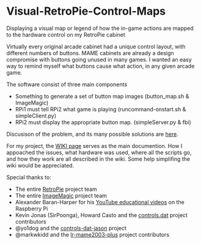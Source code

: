 # Visual-RetroPie-Control-Maps
Displaying a visual map or legend of how the in-game actions are mapped to the hardware control on my RetroPie cabinet

Virtually every original arcade cabinet had a unique control layout, with different numbers of buttons. MAME cabinets are already a design compromise with buttons going unused in many games. I wanted an easy way to remind myself what buttons cause what action, in any given arcade game.

The software consist of three main components

* Something to generate a set of button map images (button_map.sh & ImageMagic)
* RPi1 must tell RPi2 what game is playing         (runcommand-onstart.sh & simpleClient.py)
* RPi2 must display the appropriate button map.    (simpleServer.py & fbi)

Discusison of the problem, and its many possible solutions are [here](https://retropie.org.uk/forum/topic/21464/show-control-panel-layout-before-game-starts-in-retropie-just-like-arcade1up-does).

For my project, the [WIKI page](https://github.com/Texacate/Visual-RetroPie-Control-Maps/wiki) serves as the main documention. How I appoached the issues, what hardware was used, where all the scripts go, and how they work are all described in the wiki.  Some help simplifing the wiki would be appreciated.

Special thanks to:
* The entire [RetroPie](https://retropie.org.uk) project team
* The entire [ImageMagic](https://www.imagemagick.org) project team
* Alexander Baran-Harper for his [YouTube educational videos](https://www.youtube.com/watch?v=PYBZtV2-sLQ&list=PLNnwglGGYoTvy37TSGFlv-aFkpg7owWrE&index=31) on the Raspberry Pi
* Kevin Jonas (SirPoonga), Howard Casto and the [controls.dat](http://controls.arcadecontrols.com) project contributors
* @yo1dog and the [controls-dat-jason](https://github.com/yo1dog/controls-dat-json) project  
* @markwkidd and the [lr-mame2003-plus](https://github.com/libretro/mame2003-plus-libretro/blob/master/src/controls.c) project contributors 

